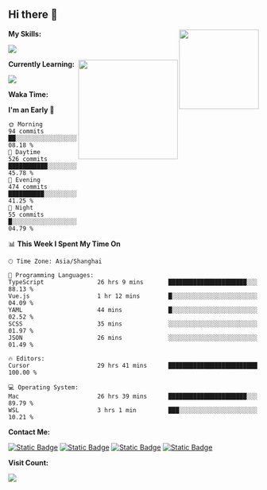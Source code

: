 ## Hi there 👋

<img align="right" height=160 src="https://s2.loli.net/2024/05/01/uw3cVq5TUCnhYLy.png" />

**My Skills:**
<p align="left">
  <a href="https://skillicons.dev">
    <img src="https://skillicons.dev/icons?i=git,docker,go,js,ts,react,vue,tailwind,electron,nextjs&perline=8" />
  </a>
</p>

<a href="https://github.com/anuraghazra/convoychat">
  <img height=200 align="right" src="https://stats.ronki.moe/api/top-langs?username=lonzzi&layout=compact&langs_count=8&card_width=320" />
</a>

**Currently Learning:**
<p align="left">
  <a href="https://skillicons.dev">
    <img src="https://skillicons.dev/icons?i=flutter,dart,py,rust" />
  </a>
</p>



**Waka Time:**
<!--START_SECTION:waka-->
**I'm an Early 🐤** 

```text
🌞 Morning                94 commits          ██░░░░░░░░░░░░░░░░░░░░░░░   08.18 % 
🌆 Daytime                526 commits         ███████████░░░░░░░░░░░░░░   45.78 % 
🌃 Evening                474 commits         ██████████░░░░░░░░░░░░░░░   41.25 % 
🌙 Night                  55 commits          █░░░░░░░░░░░░░░░░░░░░░░░░   04.79 % 
```


📊 **This Week I Spent My Time On** 

```text
🕑︎ Time Zone: Asia/Shanghai

💬 Programming Languages: 
TypeScript               26 hrs 9 mins       ██████████████████████░░░   88.13 % 
Vue.js                   1 hr 12 mins        █░░░░░░░░░░░░░░░░░░░░░░░░   04.09 % 
YAML                     44 mins             █░░░░░░░░░░░░░░░░░░░░░░░░   02.52 % 
SCSS                     35 mins             ░░░░░░░░░░░░░░░░░░░░░░░░░   01.97 % 
JSON                     26 mins             ░░░░░░░░░░░░░░░░░░░░░░░░░   01.49 % 

🔥 Editors: 
Cursor                   29 hrs 41 mins      █████████████████████████   100.00 % 

💻 Operating System: 
Mac                      26 hrs 39 mins      ██████████████████████░░░   89.79 % 
WSL                      3 hrs 1 min         ███░░░░░░░░░░░░░░░░░░░░░░   10.21 % 
```


<!--END_SECTION:waka-->

**Contact Me:**
<p>
  <a href="https://space.bilibili.com/13424328"><img alt="Static Badge" src="https://img.shields.io/badge/bilibili-ColourCode?style=flat-square&logo=bilibili&color=%23fb7299"></a>
  <a href="https://github.com/lonzzi"><img alt="Static Badge" src="https://img.shields.io/badge/GitHub-ColourCode?style=flat-square&logo=GitHub&color=%23555555"></a>
  <a href="https://twitter.com/lonzzi102"><img alt="Static Badge" src="https://img.shields.io/badge/X-ColourCode?style=flat-square&logo=x&color=%231D9BF0"></a>
  <a href="https://t.me/ronkimoe"><img alt="Static Badge" src="https://img.shields.io/badge/telegram-ColourCode?style=flat-square&logo=telegram&color=%23ED1965"></a>
</p>

**Visit Count:**
<p>
  <img src="https://count.ronki.moe/github:lonzzi?theme=rule34&render=pixelated">
</p>
